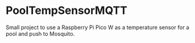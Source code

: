 # PoolTempSensorMQTT
Small project to use a Raspberry Pi Pico W as a temperature sensor for a pool and push to Mosquito.
